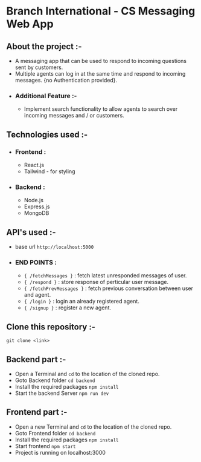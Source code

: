 # Branch International - CS Messaging Web App

## About the project :- 
* A messaging app that can be used to respond to incoming questions sent by customers.
* Multiple agents can log in at the same time and respond to incoming messages. {no Authentication provided}.
* ### Additional Feature :- 
    * Implement search functionality to allow agents to search over incoming messages and / or customers.

## Technologies used :-
* ### Frontend :
    * React.js
    * Tailwind  - for styling

* ### Backend :
    * Node.js
    * Express.js
    * MongoDB

## API's used :-
* base url `http://localhost:5000`
* ### END POINTS :
    * `{ /fetchMessages }` : fetch latest unresponded messages of user.
    * `{ /respond }` : store response of perticular user message.
    * `{ /fetchPrevMessages }` : fetch previous conversation between user and agent.
    * `{ /login }` : login an already registered agent.
    * `{ /signup }` : register a new agent.


## Clone this repository  :-
    git clone <link>
## Backend part :-
* Open a Terminal and `cd` to the location of the cloned repo.
* Goto Backend folder `cd backend`
* Install the required packages `npm install`
* Start the backend Server `npm run dev`

## Frontend part :-
* Open a new Terminal and `cd` to the location of the cloned repo.
* Goto Frontend folder `cd backend`
* Install the required packages `npm install`
* Start frontend `npm start`
* Project is running on localhost:3000